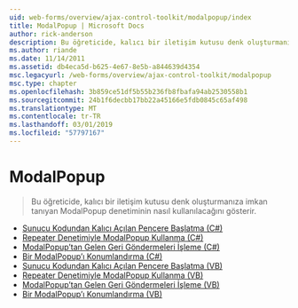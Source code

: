 ```yaml
---
uid: web-forms/overview/ajax-control-toolkit/modalpopup/index
title: ModalPopup | Microsoft Docs
author: rick-anderson
description: Bu öğreticide, kalıcı bir iletişim kutusu denk oluşturmanıza imkan tanıyan ModalPopup denetiminin nasıl kullanılacağını gösterir.
ms.author: riande
ms.date: 11/14/2011
ms.assetid: db4eca5d-b625-4e67-8e5b-a844639d4354
msc.legacyurl: /web-forms/overview/ajax-control-toolkit/modalpopup
msc.type: chapter
ms.openlocfilehash: 3b859ce51df5b55b236fb8fbafa94ab2530558b1
ms.sourcegitcommit: 24b1f6decbb17bb22a45166e5fdb0845c65af498
ms.translationtype: MT
ms.contentlocale: tr-TR
ms.lasthandoff: 03/01/2019
ms.locfileid: "57797167"
---
```

<a name="modalpopup"></a>ModalPopup
====================
> Bu öğreticide, kalıcı bir iletişim kutusu denk oluşturmanıza imkan tanıyan ModalPopup denetiminin nasıl kullanılacağını gösterir.


- [Sunucu Kodundan Kalıcı Açılan Pencere Başlatma (C#)](launching-a-modal-popup-window-from-server-code-cs.md)
- [Repeater Denetimiyle ModalPopup Kullanma (C#)](using-modalpopup-with-a-repeater-control-cs.md)
- [ModalPopup’tan Gelen Geri Göndermeleri İşleme (C#)](handling-postbacks-from-a-modalpopup-cs.md)
- [Bir ModalPopup’ı Konumlandırma (C#)](positioning-a-modalpopup-cs.md)
- [Sunucu Kodundan Kalıcı Açılan Pencere Başlatma (VB)](launching-a-modal-popup-window-from-server-code-vb.md)
- [Repeater Denetimiyle ModalPopup Kullanma (VB)](using-modalpopup-with-a-repeater-control-vb.md)
- [ModalPopup’tan Gelen Geri Göndermeleri İşleme (VB)](handling-postbacks-from-a-modalpopup-vb.md)
- [Bir ModalPopup’ı Konumlandırma (VB)](positioning-a-modalpopup-vb.md)
